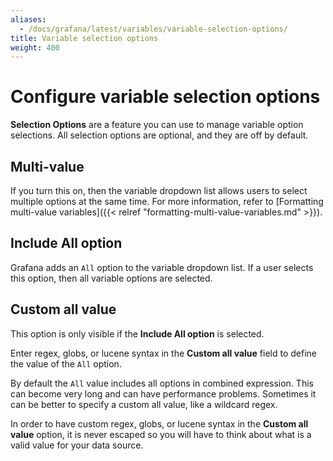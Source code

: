```yaml
---
aliases:
  - /docs/grafana/latest/variables/variable-selection-options/
title: Variable selection options
weight: 400
---
```


# Configure variable selection options

**Selection Options** are a feature you can use to manage variable option selections. All selection options are optional, and they are off by default.

## Multi-value

If you turn this on, then the variable dropdown list allows users to select multiple options at the same time. For more information, refer to [Formatting multi-value variables]({{< relref "formatting-multi-value-variables.md" >}}).

## Include All option

Grafana adds an `All` option to the variable dropdown list. If a user selects this option, then all variable options are selected.

## Custom all value

This option is only visible if the **Include All option** is selected.

Enter regex, globs, or lucene syntax in the **Custom all value** field to define the value of the `All` option.

By default the `All` value includes all options in combined expression. This can become very long and can have performance problems. Sometimes it can be better to specify a custom all value, like a wildcard regex.

In order to have custom regex, globs, or lucene syntax in the **Custom all value** option, it is never escaped so you will have to think about what is a valid value for your data source.

